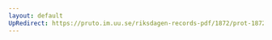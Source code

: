 ```yaml
---
layout: default
UpRedirect: https://pruto.im.uu.se/riksdagen-records-pdf/1872/prot-1872--fk--316.pdf
---
```

